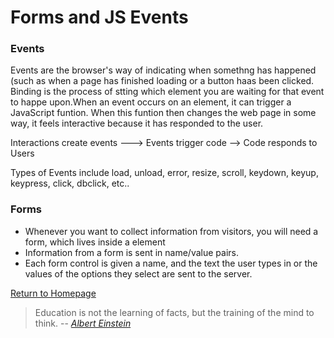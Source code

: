 # Forms and JS Events

### Events

Events are the browser's way of indicating when somethng has happened (such as when a page has finished loading or a button haas been clicked. Binding is the process of stting which element you are waiting for that event to happe upon.When an event occurs on an element, it can trigger a JavaScript funtion. When this funtion then changes the web page in some way, it feels interactive because it has responded to the user.  

Interactions create events ---> Events trigger code --> Code responds to Users

Types of Events include load, unload, error, resize, scroll, keydown, keyup, keypress, click, dbclick, etc..

  
### Forms

* Whenever you want to collect information from visitors, you will need a form, which lives inside a </form> element
* Information from a form is sent in name/value pairs.
* Each form control is given a name, and the text the user types in or the values of the options they select are sent to the server.




[Return to Homepage](https://claudiobailon.github.io/reading-notes/)


 
>Education is not the learning of facts,
>but the training of the mind to think.
> -- <cite>[Albert Einstein][1]</cite>

[1]:https://www.goodreads.com/quotes/6137386-education-is-not-the-learning-of-facts-but-the-training  
